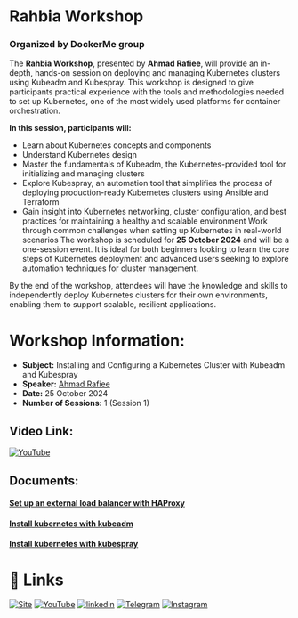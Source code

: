 
# Rahbia Workshop
### Organized by DockerMe group
The **Rahbia Workshop**, presented by **Ahmad Rafiee**, will provide an in-depth, hands-on session on deploying and managing Kubernetes clusters using Kubeadm and Kubespray. This workshop is designed to give participants practical experience with the tools and methodologies needed to set up Kubernetes, one of the most widely used platforms for container orchestration.

**In this session, participants will:**
  - Learn about Kubernetes concepts and components
  - Understand Kubernetes design
  - Master the fundamentals of Kubeadm, the Kubernetes-provided tool for initializing and managing clusters
  - Explore Kubespray, an automation tool that simplifies the process of deploying production-ready Kubernetes clusters using Ansible and Terraform
  - Gain insight into Kubernetes networking, cluster configuration, and best practices for maintaining a healthy and scalable environment
Work through common challenges when setting up Kubernetes in real-world scenarios
The workshop is scheduled for **25 October 2024** and will be a one-session event. It is ideal for both beginners looking to learn the core steps of Kubernetes deployment and advanced users seeking to explore automation techniques for cluster management.

By the end of the workshop, attendees will have the knowledge and skills to independently deploy Kubernetes clusters for their own environments, enabling them to support scalable, resilient applications.



# Workshop Information:
  - **Subject:** Installing and Configuring a Kubernetes Cluster with Kubeadm and Kubespray
  - **Speaker:** [Ahmad Rafiee](https://www.linkedin.com/in/ahmad-rafiee)
  - **Date:** 25 October 2024
  - **Number of Sessions:** 1 (Session 1)

## Video Link:
[![YouTube](http://i.ytimg.com/vi/yYu5WDkdqgE/hqdefault.jpg)](https://www.youtube.com/watch?v=yYu5WDkdqgE)

## Documents:
#### [Set up an external load balancer with HAProxy](../../kubernetes/cluster-setup/multi-node/load-balancer/ReadMe.md)
#### [Install kubernetes with kubeadm](../../kubernetes/cluster-setup/multi-node/kubeadm/ReadMe.md)
#### [Install kubernetes with kubespray](../../kubernetes/cluster-setup/multi-node/kubespray/ReadMe.md)


# 🔗 Links
[![Site](https://img.shields.io/badge/Dockerme.ir-0A66C2?style=for-the-badge&logo=docker&logoColor=white)](https://dockerme.ir/)
[![YouTube](https://img.shields.io/badge/youtube-FF0000?style=for-the-badge&logo=youtube&logoColor=white)](https://youtube.com/@dockerme)
[![linkedin](https://img.shields.io/badge/linkedin-0A66C2?style=for-the-badge&logo=linkedin&logoColor=white)](https://www.linkedin.com/in/ahmad-rafiee/)
[![Telegram](https://img.shields.io/badge/telegram-0A66C2?style=for-the-badge&logo=telegram&logoColor=white)](https://t.me/dockerme)
[![Instagram](https://img.shields.io/badge/instagram-FF0000?style=for-the-badge&logo=instagram&logoColor=white)](https://instagram.com/dockerme)